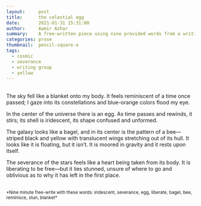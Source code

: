 ```yaml
---
layout:     post
title:      the celestial egg
date:       2021-01-31 15:31:00
author:     Aamir Azhar
summary:    A free-written piece using nine provided words from a writing group.
categories: prose
thumbnail:  pencil-square-o
tags:
  - cosmic
  - severance
  - writing group
  - yellow
---
```

<br>
The sky fell like a blanket onto my body. It feels reminiscent of a time once passed; I gaze into its constellations and blue-orange colors flood my eye.

In the center of the universe there is an egg. As time passes and rewinds, it stirs; its shell is iridescent, its shape confused and unformed.

The galaxy looks like a bagel, and in its center is the pattern of a bee—striped black and yellow with translucent wings stretching out of its hull. It looks like it is floating, but it isn’t. It is moored in gravity and it rests upon itself.

The severance of the stars feels like a heart being taken from its body. It is liberating to be free—but it lies stunned, unsure of where to go and oblivious as to why it has left in the first place.

<br>
<sup>*Nine minute free-write with these words: iridescent, severance, egg, liberate, bagel, bee, reminisce, stun, blanket*</sup>
